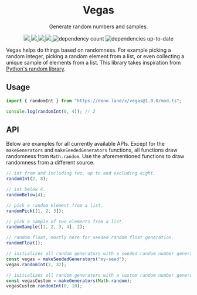 <p align="center">
<!-- <img src="https://raw.githubusercontent.com/cryptogohan/vegas/master/media/vegas-logo.svg" width="200"> -->

<h1 align="center">Vegas</h1>
<p align="center">Generate random numbers and samples.</p>
</p>
<p align="center">
  <a href="https://github.com/cryptogohan/vegas/releases">
    <img src="https://img.shields.io/github/v/tag/cryptogohan/vegas?label=version">
  </a>
  <a href="https://github.com/cryptogohan/vegas/actions/workflows/tests.yml">
    <img src="https://github.com/cryptogohan/vegas/workflows/tests/badge.svg">
  </a>
  <a href="https://doc.deno.land/https/deno.land/x/vegas/mod.ts">
    <img src="https://img.shields.io/badge/%E2%80%8E-docs-blue.svg?logo=deno">
  </a>
  <a href="https://codecov.io/gh/cryptogohan/vegas">
    <img src="https://codecov.io/gh/cryptogohan/vegas/branch/main/graph/badge.svg?token=TW4QNAKP7U"/>
  </a>
  <img alt="dependency count" src="https://img.shields.io/endpoint?url=https%3A%2F%2Fdeno-visualizer.danopia.net%2Fshields%2Fdep-count%2Fhttps%2Fdeno.land%2Fx%2Fvegas%2Fmod.ts">
  <img alt="dependencies up-to-date" src="https://img.shields.io/endpoint?url=https%3A%2F%2Fdeno-visualizer.danopia.net%2Fshields%2Fupdates%2Fhttps%2Fdeno.land%2Fx%2Fvegas%2Fmod.ts">
</p>

Vegas helps do things based on randomness. For example picking a random integer,
picking a random element from a list, or even collecting a unique sample of
elements from a list. This library takes inspiration from
[Python's random library](https://docs.python.org/3/library/random.html).

## Usage

```ts
import { randomInt } from "https://deno.land/x/vegas@1.0.0/mod.ts";

console.log(randomInt(0, 4)); // 2
```

## API

Below are examples for all currently available APIs. Except for the
`makeGenerators` and `makeSeededGenerators` functions, all functions draw
randomness from `Math.random`. Use the aforementioned functions to draw
randomness from a different source.

```ts
// int from and including two, up to and excluding eight.
randomInt(2, 8);

// int below 4.
randomBelow(4);

// pick a random element from a list.
randomPick([1, 2, 3]);

// pick a sample of two elements from a list.
randomSample([1, 2, 3, 4], 2);

// random float, mostly here for seeded random float generation.
randomFloat();

// initializes all random generators with a seeded random number generator.
const vegas = makeSeededGenerators("my-seed");
vegas.randomInt(2, 32);

// initializes all random generators with a custom random number generator.
const vegasCustom = makeGenerators(Math.random);
vegasCustom.randomInt(0, 10);
```
